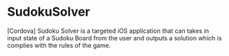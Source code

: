 # SudokuSolver
[Cordova] Sudoku Solver is a targeted iOS application that can takes in input state of a Sudoku Board from the user and outputs a solution which is complies with the rules of the game.
